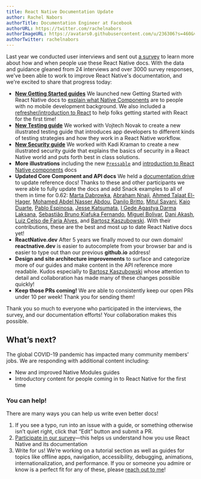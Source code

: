 ```yaml
---
title: React Native Documentation Update
author: Rachel Nabors
authorTitle: Documentation Engineer at Facebook
authorURL: https://twitter.com/rachelnabors
authorImageURL: https://avatars0.githubusercontent.com/u/236306?s=460&v=4
authorTwitter: rachelnabors
---
```


Last year we conducted user interviews and sent out [a survey](https://www.surveymonkey.co.uk/r/DDZWQDJ) to learn more about how and when people use these React Native docs. With the data and guidance gleaned from 24 interviews and over 3000 survey responses, we've been able to work to improve React Native's documentation, and we're excited to share that progress today:

- **[New Getting Started guides](https://fb.workplace.com/groups/529650227572836/permalink/656344974903360/)** We launched new Getting Started with React Native docs to [explain what Native Components](https://reactnative.dev/docs/intro-react-native-components) are to people with no mobile development background. We also included a [refresher/introduction to React](https://reactnative.dev/docs/intro-react) to help folks getting started with React for the first time!
- **[New Testing guide](https://reactnative.dev/docs/testing-overview)** We worked with Vojtech Novak to create a new illustrated testing guide that introduces app developers to different kinds of testing strategies and how they work in a React Native workflow.
- **[New Security guide](https://reactnative.dev/docs/security)** We worked with Kadi Kraman to create a new illustrated security guide that explains the basics of security in a React Native world and puts forth best in class solutions.
- **More illustrations** including the new [`Pressable`](https://reactnative.dev/docs/pressable) and [introduction to React Native components](https://reactnative.dev/docs/intro-react-native-components) docs
- **Updated Core Component and API docs** We held a [documentation drive](https://github.com/facebook/react-native-website/issues/1579) to update reference docs! Thanks to these and other participants we were able to fully update the docs and add Snack examples to all of them in time for 0.62: [Marta Dabrowka](https://twitter.com/martadabrowka), [Abraham Nnaji](https://twitter.com/nnajiabraham), [Ahmed Talaat El-Hager](https://twitter.com/ahmdtalat), [Mohamed Abdel Nasser Abdou](https://twitter.com/mohamedsgap), [Danilo Britto](https://twitter.com/danilobrinu), [Mitul Savani](https://twitter.com/mitulsavani), [Kaio Duarte](https://twitter.com/kaiodduarte), [Pablo Espinosa](https://twitter.com/espipj), [Jesse Katsumata](https://twitter.com/natural_clar), [I Gede Agastya Darma Laksana](https://twitter.com/gedeagas), [Sebastião Bruno Kiafuka Fernando](https://twitter.com/bruno_kiafuka), [Miguel Bolivar](https://twitter.com/Darking360), [Dani Akash](https://twitter.com/dani_akash_), [Luiz Celso de Faria Alves](https://twitter.com/_eucelso), and [Bartosz Kaszubowski](https://twitter.com/simek). With their contributions, these are the best and most up to date React Native docs yet!
- **ReactNative.dev** After 5 years we finally moved to our own domain! **reactnative.dev** is easier to autocomplete from your browser bar and is easier to type out than our previous **github.io** address!
- **Design and site architecture improvements** to surface and categorize more of our guides and make content in the API reference more readable. Kudos especially to [Bartosz Kaszubowski](https://twitter.com/simek) whose attention to detail and collaboration has made many of these changes possible quickly!
- **Keep those PRs coming!** We are able to consistently keep our open PRs under 10 per week! Thank you for sending them!

Thank you so much to everyone who participated in the interviews, the survey, and our documentation efforts! Your collaboration makes this possible.

## What’s next?

The global COVID-19 pandemic has impacted many community members’ jobs. We are responding with additional content including:

- New and improved Native Modules guides
- Introductory content for people coming in to React Native for the first time

### You can help!

There are many ways you can help us write even better docs!

1. If you see a typo, run into an issue with a guide, or something otherwise isn’t quiet right, click that “Edit” button and submit a PR.
2. [Participate in our survey](https://www.surveymonkey.co.uk/r/DDZWQDJ)—this helps us understand how you use React Native and its documentation
3. Write for us! We’re working on a tutorial section as well as guides for topics like offline apps, navigation, accessibility, debugging, animations, internationalization, and performance. If you or someone you admire or know is a perfect fit for any of these, please [reach out to me](http://emailto:rnabors@fb.com/)!
